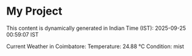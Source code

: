 # My Project

This content is dynamically generated in Indian Time (IST): 2025-09-25 00:59:07 IST


Current Weather in Coimbatore:
Temperature: 24.88 °C
Condition: mist
